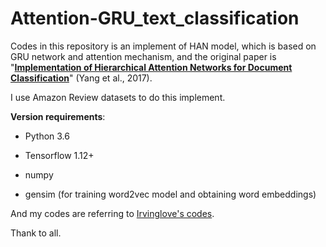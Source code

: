 # Attention-GRU_text_classification

Codes in this repository is an implement of HAN model, which is based on GRU network and attention mechanism, and the original paper is "**[Implementation of Hierarchical Attention Networks for Document Classification](https://www.cs.cmu.edu/~diyiy/docs/naacl16.pdf)**" (Yang et al., 2017).

I use Amazon Review datasets to do this implement.

**Version requirements**:

- Python 3.6

- Tensorflow 1.12+

- numpy

- gensim (for training word2vec model and obtaining word embeddings)


And my codes are referring to [Irvinglove's codes](https://github.com/Irvinglove/HAN-text-classification).

Thank to all.
